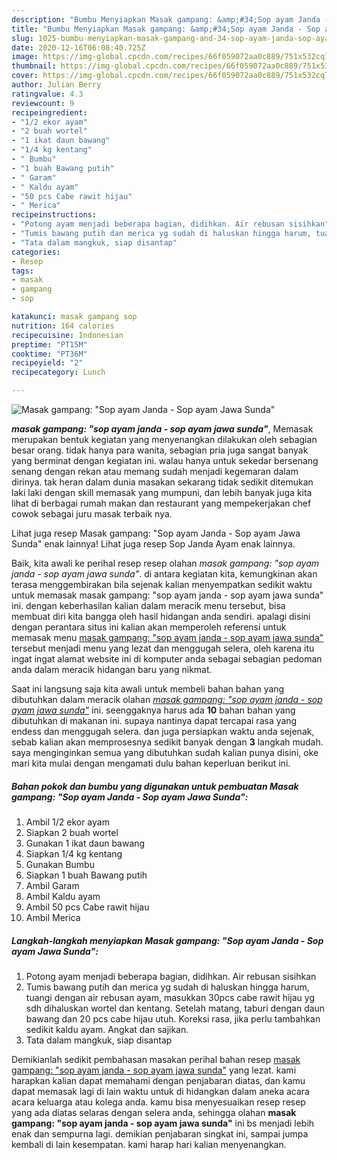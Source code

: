 ```yaml
---
description: "Bumbu Menyiapkan Masak gampang: &amp;#34;Sop ayam Janda - Sop ayam Jawa Sunda&amp;#34; Lezat"
title: "Bumbu Menyiapkan Masak gampang: &amp;#34;Sop ayam Janda - Sop ayam Jawa Sunda&amp;#34; Lezat"
slug: 1025-bumbu-menyiapkan-masak-gampang-and-34-sop-ayam-janda-sop-ayam-jawa-sunda-and-34-lezat
date: 2020-12-16T06:08:40.725Z
image: https://img-global.cpcdn.com/recipes/66f059072aa0c889/751x532cq70/masak-gampang-sop-ayam-janda-sop-ayam-jawa-sunda-foto-resep-utama.jpg
thumbnail: https://img-global.cpcdn.com/recipes/66f059072aa0c889/751x532cq70/masak-gampang-sop-ayam-janda-sop-ayam-jawa-sunda-foto-resep-utama.jpg
cover: https://img-global.cpcdn.com/recipes/66f059072aa0c889/751x532cq70/masak-gampang-sop-ayam-janda-sop-ayam-jawa-sunda-foto-resep-utama.jpg
author: Julian Berry
ratingvalue: 4.3
reviewcount: 9
recipeingredient:
- "1/2 ekor ayam"
- "2 buah wortel"
- "1 ikat daun bawang"
- "1/4 kg kentang"
- " Bumbu"
- "1 buah Bawang putih"
- " Garam"
- " Kaldu ayam"
- "50 pcs Cabe rawit hijau"
- " Merica"
recipeinstructions:
- "Potong ayam menjadi beberapa bagian, didihkan. Air rebusan sisihkan"
- "Tumis bawang putih dan merica yg sudah di haluskan hingga harum, tuangi dengan air rebusan ayam, masukkan 30pcs cabe rawit hijau yg sdh dihaluskan wortel dan kentang. Setelah matang, taburi dengan daun bawang dan 20 pcs cabe hijau utuh. Koreksi rasa, jika perlu tambahkan sedikit kaldu ayam. Angkat dan sajikan."
- "Tata dalam mangkuk, siap disantap"
categories:
- Resep
tags:
- masak
- gampang
- sop

katakunci: masak gampang sop 
nutrition: 164 calories
recipecuisine: Indonesian
preptime: "PT15M"
cooktime: "PT36M"
recipeyield: "2"
recipecategory: Lunch

---
```



![Masak gampang: &#34;Sop ayam Janda - Sop ayam Jawa Sunda&#34;](https://img-global.cpcdn.com/recipes/66f059072aa0c889/751x532cq70/masak-gampang-sop-ayam-janda-sop-ayam-jawa-sunda-foto-resep-utama.jpg)

<b><i>masak gampang: &#34;sop ayam janda - sop ayam jawa sunda&#34;</i></b>, Memasak merupakan bentuk kegiatan yang menyenangkan dilakukan oleh sebagian besar orang. tidak hanya para wanita, sebagian pria juga sangat banyak yang berminat dengan kegiatan ini. walau hanya untuk sekedar bersenang senang dengan rekan atau memang sudah menjadi kegemaran dalam dirinya. tak heran dalam dunia masakan sekarang tidak sedikit ditemukan laki laki dengan skill memasak yang mumpuni, dan lebih banyak juga kita lihat di berbagai rumah makan dan restaurant yang mempekerjakan chef cowok sebagai juru masak terbaik nya.

Lihat juga resep Masak gampang: &#34;Sop ayam Janda - Sop ayam Jawa Sunda&#34; enak lainnya! Lihat juga resep Sop Janda Ayam enak lainnya.

Baik, kita awali ke perihal resep resep olahan <i>masak gampang: &#34;sop ayam janda - sop ayam jawa sunda&#34;</i>. di antara kegiatan kita, kemungkinan akan terasa menggembirakan bila sejenak kalian menyempatkan sedikit waktu untuk memasak masak gampang: &#34;sop ayam janda - sop ayam jawa sunda&#34; ini. dengan keberhasilan kalian dalam meracik menu tersebut, bisa membuat diri kita bangga oleh hasil hidangan anda sendiri. apalagi disini dengan perantara situs ini kalian akan memperoleh referensi untuk memasak menu <u>masak gampang: &#34;sop ayam janda - sop ayam jawa sunda&#34;</u> tersebut menjadi menu yang lezat dan menggugah selera, oleh karena itu ingat ingat alamat website ini di komputer anda sebagai sebagian pedoman anda dalam meracik hidangan baru yang nikmat.


Saat ini langsung saja kita awali untuk membeli bahan bahan yang dibutuhkan dalam meracik olahan <u><i>masak gampang: &#34;sop ayam janda - sop ayam jawa sunda&#34;</i></u> ini. seenggaknya harus ada <b>10</b> bahan bahan yang dibutuhkan di makanan ini. supaya nantinya dapat tercapai rasa yang endess dan menggugah selera. dan juga persiapkan waktu anda sejenak, sebab kalian akan memprosesnya sedikit banyak dengan <b>3</b> langkah mudah. saya menginginkan semua yang dibutuhkan sudah kalian punya disini, oke mari kita mulai dengan mengamati dulu bahan keperluan berikut ini.

<!--inarticleads1-->

##### Bahan pokok dan bumbu yang digunakan untuk pembuatan Masak gampang: &#34;Sop ayam Janda - Sop ayam Jawa Sunda&#34;:

1. Ambil 1/2 ekor ayam
1. Siapkan 2 buah wortel
1. Gunakan 1 ikat daun bawang
1. Siapkan 1/4 kg kentang
1. Gunakan  Bumbu
1. Siapkan 1 buah Bawang putih
1. Ambil  Garam
1. Ambil  Kaldu ayam
1. Ambil 50 pcs Cabe rawit hijau
1. Ambil  Merica




<!--inarticleads2-->

##### Langkah-langkah menyiapkan Masak gampang: &#34;Sop ayam Janda - Sop ayam Jawa Sunda&#34;:

1. Potong ayam menjadi beberapa bagian, didihkan. Air rebusan sisihkan
1. Tumis bawang putih dan merica yg sudah di haluskan hingga harum, tuangi dengan air rebusan ayam, masukkan 30pcs cabe rawit hijau yg sdh dihaluskan wortel dan kentang. Setelah matang, taburi dengan daun bawang dan 20 pcs cabe hijau utuh. Koreksi rasa, jika perlu tambahkan sedikit kaldu ayam. Angkat dan sajikan.
1. Tata dalam mangkuk, siap disantap




Demikianlah sedikit pembahasan masakan perihal bahan resep <u>masak gampang: &#34;sop ayam janda - sop ayam jawa sunda&#34;</u> yang lezat. kami harapkan kalian dapat memahami dengan penjabaran diatas, dan kamu dapat memasak lagi di lain waktu untuk di hidangkan dalam aneka acara acara keluarga atau kolega anda. kamu bisa menyesuaikan resep resep yang ada diatas selaras dengan selera anda, sehingga olahan <b>masak gampang: &#34;sop ayam janda - sop ayam jawa sunda&#34;</b> ini bs menjadi lebih enak dan sempurna lagi. demikian penjabaran singkat ini, sampai jumpa kembali di lain kesempatan. kami harap hari kalian menyenangkan.
